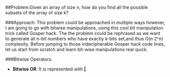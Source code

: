 ##Problem:Given an array of size n, how do you find all the possible subsets of the array of size k?

###Approach:
This problem could be approached in multiple ways however, I am going to go with bitwise manipulations, using this cool bit manipulation trick called Gosper hack.
The the problem could be rephrased as we want to generate all n-bit numbers who have exactly k-bits set,and thus O(n 2^n) complexity. Before jumping to those indecipherable 
Gosper hack code lines, let us start from scratch and learn bit-wise manipulations real quick.

###Bitwise Operators.

* **Bitwise OR**: It is represented with **|**. 

